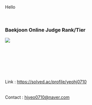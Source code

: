 Hello<br/>
<br/>
<br/>
### Baekjoon Online Judge Rank/Tier<br/>
<img align='left' src="http://mazassumnida.wtf/api/v2/generate_badge?boj=yeohj0710"><br/>
<br/>
<br/>
<br/>
<br/>
<br/>
<br/>
<br/>
Link : https://solved.ac/profile/yeohj0710 <br/>
<br/>
<br/>
Contact : hjyeo0710@naver.com <br/>
<br/>
  
  
  
